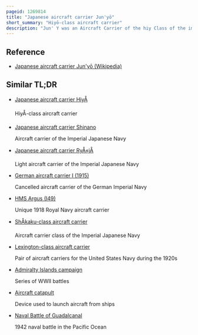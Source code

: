 ```yaml
---
pageid: 1269814
title: "Japanese aircraft carrier Jun'yō"
short_summary: "Hiyō-class aircraft carrier"
description: "Jun' Y was an Aircraft Carrier of the hiy Class of the imperial japanese Navy. She was built as the Passenger Liner Kashiwara Maru but was purchased by the Ijn in 1941 while still under Construction and converted into an Aircraft Carrier. Completed in may 1942 the Ship participated in the aleutian Islands Campaign the following Month and in several Battles during the guadalcanal Campaign later in the Year. She used her Aircraft from Land Bases during several Battles in the new Guinea and solomon Islands Campaigns."
---
```


## Reference

- [Japanese aircraft carrier Jun'yō (Wikipedia)](https://en.wikipedia.org/?curid=1269814)

## Similar TL;DR

- [Japanese aircraft carrier HiyÅ](/tldr/en/japanese-aircraft-carrier-hiyo)

  HiyÅ-class aircraft carrier

- [Japanese aircraft carrier Shinano](/tldr/en/japanese-aircraft-carrier-shinano)

  Aircraft carrier of the Imperial Japanese Navy

- [Japanese aircraft carrier RyÅ«jÅ](/tldr/en/japanese-aircraft-carrier-ryujo)

  Light aircraft carrier of the Imperial Japanese Navy

- [German aircraft carrier I (1915)](/tldr/en/german-aircraft-carrier-i-1915)

  Cancelled aircraft carrier of the German Imperial Navy

- [HMS Argus (I49)](/tldr/en/hms-argus-i49)

  Unique 1918 Royal Navy aircraft carrier

- [ShÅkaku-class aircraft carrier](/tldr/en/shokaku-class-aircraft-carrier)

  Aircraft carrier class of the Imperial Japanese Navy

- [Lexington-class aircraft carrier](/tldr/en/lexington-class-aircraft-carrier)

  Pair of aircraft carriers for the United States Navy during the 1920s

- [Admiralty Islands campaign](/tldr/en/admiralty-islands-campaign)

  Series of WWII battles

- [Aircraft catapult](/tldr/en/aircraft-catapult)

  Device used to launch aircraft from ships

- [Naval Battle of Guadalcanal](/tldr/en/naval-battle-of-guadalcanal)

  1942 naval battle in the Pacific Ocean

